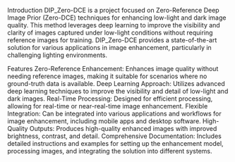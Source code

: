 Introduction
DIP_Zero-DCE is a project focused on Zero-Reference Deep Image Prior (Zero-DCE) techniques for enhancing low-light and dark image quality. This method leverages deep learning to improve the visibility and clarity of images captured under low-light conditions without requiring reference images for training. DIP_Zero-DCE provides a state-of-the-art solution for various applications in image enhancement, particularly in challenging lighting environments.

Features
Zero-Reference Enhancement: Enhances image quality without needing reference images, making it suitable for scenarios where no ground-truth data is available.
Deep Learning Approach: Utilizes advanced deep learning techniques to improve the visibility and detail of low-light and dark images.
Real-Time Processing: Designed for efficient processing, allowing for real-time or near-real-time image enhancement.
Flexible Integration: Can be integrated into various applications and workflows for image enhancement, including mobile apps and desktop software.
High-Quality Outputs: Produces high-quality enhanced images with improved brightness, contrast, and detail.
Comprehensive Documentation: Includes detailed instructions and examples for setting up the enhancement model, processing images, and integrating the solution into different systems.
